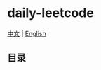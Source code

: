 # daily-leetcode
[中文](https://github.com/xavier-9527/leetcode-daily/README.zh-CN.md) | [English](https://github.com/xavier-9527/leetcode-daily/README.md)
## 目录

